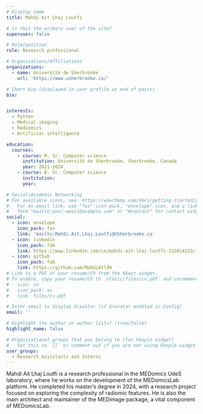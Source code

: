 ```yaml
---
# Display name
title: Mahdi Ait Lhaj Loutfi

# Is this the primary user of the site?
superuser: false

# Role/position
role: Research professional

# Organizations/Affiliations
organizations:
  - name: Université de Sherbrooke
    url: 'https://www.usherbrooke.ca/'

# Short bio (displayed in user profile at end of posts)
bio: 


interests:
  - Python
  - Medical imaging
  - Radiomics
  - Artificial intelligence

education:
  courses:
    - course: M. Sc. Computer science
      institution: Université de Sherbrooke, Sherbrooke, Canada
      year: 2021-2024
    - course: B. Sc. Computer science
      institution: 
      year: 

# Social/Academic Networking
# For available icons, see: https://wowchemy.com/docs/getting-started/page-builder/#icons
#   For an email link, use "fas" icon pack, "envelope" icon, and a link in the
#   form "mailto:your-email@example.com" or "#contact" for contact widget.
social:
  - icon: envelope
    icon_pack: fas
    link: 'mailto:Mahdi.Ait.Lhaj.Loutfi@USherbrooke.ca'
  - icon: linkedin
    icon_pack: fab
    link: https://www.linkedin.com/in/mahdi-ait-lhaj-loutfi-332014253/
  - icon: github
    icon_pack: fab
    link: https://github.com/MahdiAll99
# Link to a PDF of your resume/CV from the About widget.
# To enable, copy your resume/CV to `static/files/cv.pdf` and uncomment the lines below.
# - icon: cv
#   icon_pack: ai
#   link: files/cv.pdf

# Enter email to display Gravatar (if Gravatar enabled in Config)
email: ''

# Highlight the author in author lists? (true/false)
highlight_name: false

# Organizational groups that you belong to (for People widget)
#   Set this to `[]` or comment out if you are not using People widget.
user_groups:
  - Research Assistants and Interns
---
```


Mahdi Ait Lhaj Loutfi is a research professional in the MEDomics UdeS laboratory, where he works on the development of the MEDomicsLab platform. He completed his master’s degree in 2024, with a research project focused on exploring the complexity of radiomic features. He is also the main architect and maintainer of the MEDimage package, a vital component of MEDomicsLab.
